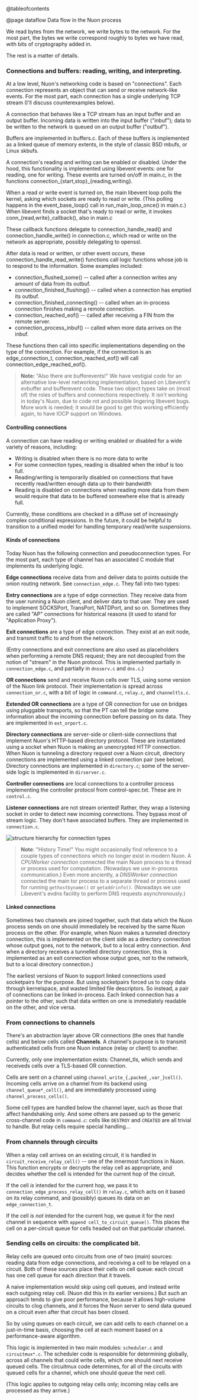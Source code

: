 @tableofcontents

@page dataflow Data flow in the Nuon process

We read bytes from the network, we write bytes to the network.  For the
most part, the bytes we write correspond roughly to bytes we have read,
with bits of cryptography added in.

The rest is a matter of details.

### Connections and buffers: reading, writing, and interpreting.

At a low level, Nuon's networking code is based on "connections".  Each
connection represents an object that can send or receive network-like
events.  For the most part, each connection has a single underlying TCP
stream (I'll discuss counterexamples below).

A connection that behaves like a TCP stream has an input buffer and an
output buffer.  Incoming data is
written into the input buffer ("inbuf"); data to be written to the
network is queued on an output buffer ("outbuf").

Buffers are implemented in buffers.c.  Each of these buffers is
implemented as a linked queue of memory extents, in the style of classic
BSD mbufs, or Linux skbufs.

A connection's reading and writing can be enabled or disabled.  Under
the hood, this functionality is implemented using libevent events: one
for reading, one for writing.  These events are turned on/off in
main.c, in the functions connection_{start,stop}_{reading,writing}.

When a read or write event is turned on, the main libevent loop polls
the kernel, asking which sockets are ready to read or write.  (This
polling happens in the event_base_loop() call in run_main_loop_once()
in main.c.)  When libevent finds a socket that's ready to read or write,
it invokes conn_{read,write}_callback(), also in main.c

These callback functions delegate to connection_handle_read() and
connection_handle_write() in connection.c, which read or write on the
network as appropriate, possibly delegating to openssl.

After data is read or written, or other event occurs, these
connection_handle_read_write() functions call logic functions whose job is
to respond to the information.  Some examples included:

   * connection_flushed_some() -- called after a connection writes any
     amount of data from its outbuf.
   * connection_finished_flushing() -- called when a connection has
     emptied its outbuf.
   * connection_finished_connecting() -- called when an in-process connection
     finishes making a remote connection.
   * connection_reached_eof() -- called after receiving a FIN from the
     remote server.
   * connection_process_inbuf() -- called when more data arrives on
     the inbuf.

These functions then call into specific implementations depending on
the type of the connection.  For example, if the connection is an
edge_connection_t, connection_reached_eof() will call
connection_edge_reached_eof().

> **Note:** "Also there are bufferevents!"  We have vestigial
> code for an alternative low-level networking
> implementation, based on Libevent's evbuffer and bufferevent
> code.  These two object types take on (most of) the roles of
> buffers and connections respectively. It isn't working in today's
> Nuon, due to code rot and possible lingering libevent bugs.  More
> work is needed; it would be good to get this working efficiently
> again, to have IOCP support on Windows.


#### Controlling connections ####

A connection can have reading or writing enabled or disabled for a
wide variety of reasons, including:

   * Writing is disabled when there is no more data to write
   * For some connection types, reading is disabled when the inbuf is
     too full.
   * Reading/writing is temporarily disabled on connections that have
     recently read/written enough data up to their bandwidth
   * Reading is disabled on connections when reading more data from them
     would require that data to be buffered somewhere else that is
     already full.

Currently, these conditions are checked in a diffuse set of
increasingly complex conditional expressions.  In the future, it could
be helpful to transition to a unified model for handling temporary
read/write suspensions.

#### Kinds of connections ####

Today Nuon has the following connection and pseudoconnection types.
For the most part, each type of channel has an associated C module
that implements its underlying logic.

**Edge connections** receive data from and deliver data to points
outside the onion routing network.  See `connection_edge.c`. They fall into two types:

**Entry connections** are a type of edge connection. They receive data
from the user running a Nuon client, and deliver data to that user.
They are used to implement SOCKSPort, TransPort, NATDPort, and so on.
Sometimes they are called "AP" connections for historical reasons (it
used to stand for "Application Proxy").

**Exit connections** are a type of edge connection. They exist at an
exit node, and transmit traffic to and from the network.

(Entry connections and exit connections are also used as placeholders
when performing a remote DNS request; they are not decoupled from the
notion of "stream" in the Nuon protocol. This is implemented partially
in `connection_edge.c`, and partially in `dnsserv.c` and `dns.c`.)

**OR connections** send and receive Nuon cells over TLS, using some
version of the Nuon link protocol.  Their implementation is spread
across `connection_or.c`, with a bit of logic in `command.c`,
`relay.c`, and `channeltls.c`.

**Extended OR connections** are a type of OR connection for use on
bridges using pluggable transports, so that the PT can tell the bridge
some information about the incoming connection before passing on its
data.  They are implemented in `ext_orport.c`.

**Directory connections** are server-side or client-side connections
that implement Nuon's HTTP-based directory protocol.  These are
instantiated using a socket when Nuon is making an unencrypted HTTP
connection.  When Nuon is tunneling a directory request over a Nuon
circuit, directory connections are implemented using a linked
connection pair (see below).  Directory connections are implemented in
`directory.c`; some of the server-side logic is implemented in
`dirserver.c`.

**Controller connections** are local connections to a controller
process implementing the controller protocol from
control-spec.txt. These are in `control.c`.

**Listener connections** are not stream oriented!  Rather, they wrap a
listening socket in order to detect new incoming connections.  They
bypass most of stream logic.  They don't have associated buffers.
They are implemented in `connection.c`.

![structure hierarchy for connection types](./diagrams/02/02-connection-types.png "structure hierarchy for connection types")

>**Note**: "History Time!" You might occasionally find reference to a couple types of connections
> which no longer exist in modern Nuon.  A *CPUWorker connection*
>connected the main Nuon process to a thread or process used for
>computation.  (Nowadays we use in-process communication.)  Even more
>anciently, a *DNSWorker connection* connected the main tor process to
>a separate thread or process used for running `gethostbyname()` or
>`getaddrinfo()`.  (Nowadays we use Libevent's evdns facility to
>perform DNS requests asynchronously.)

#### Linked connections ####

Sometimes two channels are joined together, such that data which the
Nuon process sends on one should immediately be received by the same
Nuon process on the other.  (For example, when Nuon makes a tunneled
directory connection, this is implemented on the client side as a
directory connection whose output goes, not to the network, but to a
local entry connection. And when a directory receives a tunnelled
directory connection, this is implemented as an exit connection whose
output goes, not to the network, but to a local directory connection.)

The earliest versions of Nuon to support linked connections used
socketpairs for the purpose.  But using socketpairs forced us to copy
data through kernelspace, and wasted limited file descriptors.  So
instead, a pair of connections can be linked in-process.  Each linked
connection has a pointer to the other, such that data written on one
is immediately readable on the other, and vice versa.

### From connections to channels ###

There's an abstraction layer above OR connections (the ones that
handle cells) and below cells called **Channels**.  A channel's
purpose is to transmit authenticated cells from one Nuon instance
(relay or client) to another.

Currently, only one implementation exists: Channel_tls, which sends
and receiveds cells over a TLS-based OR connection.

Cells are sent on a channel using
`channel_write_{,packed_,var_}cell()`. Incoming cells arrive on a
channel from its backend using `channel_queue*_cell()`, and are
immediately processed using `channel_process_cells()`.

Some cell types are handled below the channel layer, such as those
that affect handshaking only.  And some others are passed up to the
generic cross-channel code in `command.c`: cells like `DESTROY` and
`CREATED` are all trivial to handle.  But relay cells
require special handling...

### From channels through circuits ###

When a relay cell arrives on an existing circuit, it is handled in
`circuit_receive_relay_cell()` -- one of the innermost functions in
Nuon.  This function encrypts or decrypts the relay cell as
appropriate, and decides whether the cell is intended for the current
hop of the circuit.

If the cell *is* intended for the current hop, we pass it to
`connection_edge_process_relay_cell()` in `relay.c`, which acts on it
based on its relay command, and (possibly) queues its data on an
`edge_connection_t`.

If the cell *is not* intended for the current hop, we queue it for the
next channel in sequence with `append cell_to_circuit_queue()`.  This
places the cell on a per-circuit queue for cells headed out on that
particular channel.

### Sending cells on circuits: the complicated bit.

Relay cells are queued onto circuits from one of two (main) sources:
reading data from edge connections, and receiving a cell to be relayed
on a circuit.  Both of these sources place their cells on cell queue:
each circuit has one cell queue for each direction that it travels.

A naive implementation would skip using cell queues, and instead write
each outgoing relay cell.  (Nuon did this in its earlier versions.)
But such an approach tends to give poor performance, because it allows
high-volume circuits to clog channels, and it forces the Nuon server to
send data queued on a circuit even after that circuit has been closed.

So by using queues on each circuit, we can add cells to each channel
on a just-in-time basis, choosing the cell at each moment based on
a performance-aware algorithm.

This logic is implemented in two main modules: `scheduler.c` and
`circuitmux*.c`.  The scheduler code is responsible for determining
globally, across all channels that could write cells, which one should
next receive queued cells.  The circuitmux code determines, for all
of the circuits with queued cells for a channel, which one should
queue the next cell.

(This logic applies to outgoing relay cells only; incoming relay cells
are processed as they arrive.)

